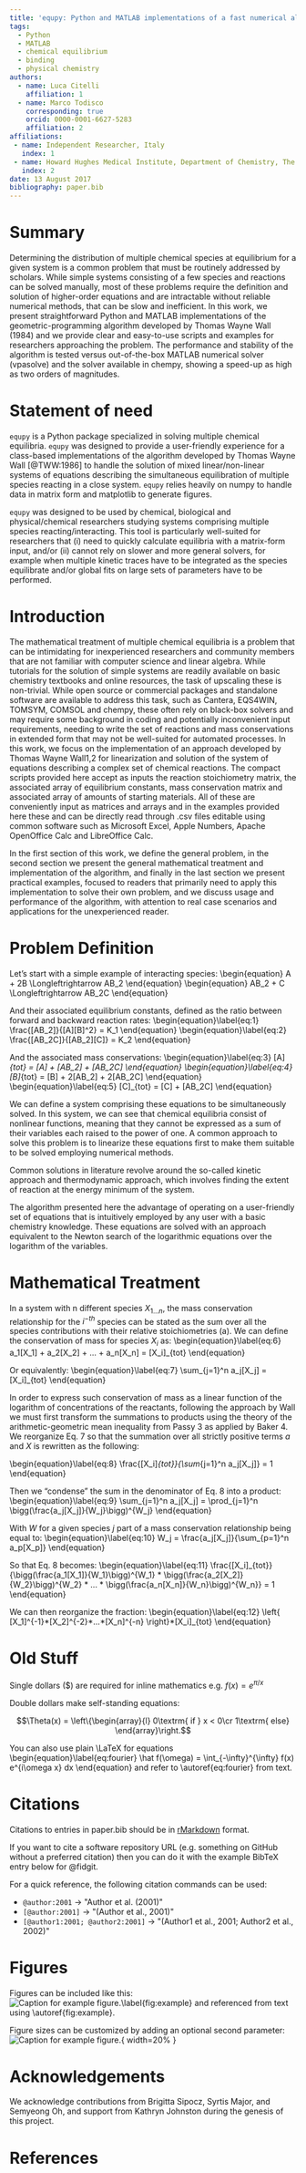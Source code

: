 ```yaml
---
title: 'equpy: Python and MATLAB implementations of a fast numerical algorithm for the solution of multiple binding and chemical equilibria'
tags:
  - Python
  - MATLAB
  - chemical equilibrium
  - binding
  - physical chemistry
authors:
  - name: Luca Citelli
    affiliation: 1
  - name: Marco Todisco
    corresponding: true
    orcid: 0000-0001-6627-5283
    affiliation: 2
affiliations:
 - name: Independent Researcher, Italy
   index: 1
 - name: Howard Hughes Medical Institute, Department of Chemistry, The University of Chicago, Chicago, Illinois 60637, USA.
   index: 2
date: 13 August 2017
bibliography: paper.bib
---
```


# Summary

Determining the distribution of multiple chemical species at equilibrium for a given system is a common problem that must be routinely addressed by scholars. While simple systems consisting of a few species and reactions can be solved manually, most of these problems require the definition and solution of higher-order equations and are intractable without reliable numerical methods, that can be slow and inefficient. In this work, we present straightforward Python and MATLAB implementations of the geometric-programming algorithm developed by Thomas Wayne Wall (1984) and we provide clear and easy-to-use scripts and examples for researchers approaching the problem. The performance and stability of the algorithm is tested versus out-of-the-box MATLAB numerical solver (vpasolve) and the solver available in chempy, showing a speed-up as high as two orders of magnitudes.

# Statement of need

`equpy` is a Python package specialized in solving multiple chemical equilibria.
`equpy` was designed to provide a user-friendly experience for a class-based
implementations of the algorithm developed by Thomas Wayne Wall [@TWW:1986] to handle the
solution of mixed linear/non-linear systems of equations describing the simultaneous
equilibration of multiple species reacting in a close system. `equpy` relies 
heavily on numpy to handle data in matrix form and matplotlib to generate figures.

`equpy` was designed to be used by chemical, biological and physical/chemical
researchers studying systems comprising multiple species reacting/interacting.
This tool is particularly well-suited for researchers that (i) need to quickly 
calculate equilibria with a matrix-form input, and/or (ii) cannot rely on 
slower and more general solvers, for example when multiple kinetic traces have 
to be integrated as the species equilibrate and/or global fits on large sets 
of parameters have to be performed.

# Introduction
The mathematical treatment of multiple chemical equilibria is a problem that can be intimidating for inexperienced researchers and community members that are not familiar with computer science and linear algebra. While tutorials for the solution of simple systems are readily available on basic chemistry textbooks and online resources, the task of upscaling these is non-trivial.
While open source or commercial packages and standalone software are available to address this task, such as Cantera, EQS4WIN, TOMSYM, COMSOL and chempy, these often rely on black-box solvers and may require some background in coding and potentially inconvenient input requirements, needing to write the set of reactions and mass conservations in extended form that may not be well-suited for automated processes.
In this work, we focus on the implementation of an approach developed by Thomas Wayne Wall1,2 for linearization and solution of the system of equations describing a complex set of chemical reactions. The compact scripts provided here accept as inputs the reaction stoichiometry matrix, the associated array of equilibrium constants, mass conservation matrix and associated array of amounts of starting materials. All of these are conveniently input as matrices and arrays and in the examples provided here these and can be directly read through .csv files editable using common software such as Microsoft Excel, Apple Numbers, Apache OpenOffice Calc and LibreOffice Calc.

In the first section of this work, we define the general problem, in the second section we present the general mathematical treatment and implementation of the algorithm, and finally in the last section we present practical examples, focused to readers that primarily need to apply this implementation to solve their own problem, and we discuss usage and performance of the algorithm, with attention to real case scenarios and applications for the unexperienced reader.


# Problem Definition
Let’s start with a simple example of interacting species:
\begin{equation}
A + 2B \Longleftrightarrow AB_2
\end{equation}
\begin{equation}
AB_2 + C \Longleftrightarrow AB_2C
\end{equation}

And their associated equilibrium constants, defined as the ratio between forward and backward reaction rates:
\begin{equation}\label{eq:1}
\frac{[AB_2]}{[A][B]^2} = K_1
\end{equation}
\begin{equation}\label{eq:2}
\frac{[AB_2C]}{[AB_2][C]} = K_2
\end{equation}

And the associated mass conservations:
\begin{equation}\label{eq:3}
[A]_{tot} = [A] + [AB_2] + [AB_2C]
\end{equation}
\begin{equation}\label{eq:4}
[B]_{tot} = [B] + 2[AB_2] + 2[AB_2C]
\end{equation}
\begin{equation}\label{eq:5}
[C]_{tot} = [C] + [AB_2C]
\end{equation}

We can define a system comprising these equations to be simultaneously solved.
In this system, we can see that chemical equilibria consist of nonlinear functions, meaning that they cannot be expressed as a sum of their variables each raised to the power of one. A common approach to solve this problem is to linearize these equations first to make them suitable to be solved employing numerical methods.

Common solutions in literature revolve around the so-called kinetic approach and thermodynamic approach, which involves finding the extent of reaction at the energy minimum of the system.

The algorithm presented here the advantage of operating on a user-friendly set of equations that is intuitively employed by any user with a basic chemistry knowledge. These equations are solved with an approach equivalent to the Newton search of the logarithmic equations over the logarithm of the variables.

# Mathematical Treatment
In a system with n different species $X_{1…n}$, the mass conservation relationship for the $i^{-th}$ species can be stated as the sum over all the species contributions with their relative stoichiometries (a). We can define the conservation of mass for species $X_i$ as:
\begin{equation}\label{eq:6}
a_1[X_1] + a_2[X_2] + ... + a_n[X_n] = [X_i]_{tot}
\end{equation}

Or equivalently:
\begin{equation}\label{eq:7}
\sum_{j=1}^n a_j[X_j] = [X_i]_{tot}
\end{equation}

In order to express such conservation of mass as a linear function of the logarithm of concentrations of the reactants, following the approach by Wall we must first transform the summations to products using the theory of the arithmetic-geometric mean inequality from Passy 3 as applied by Baker 4. We reorganize Eq. 7 so that the summation over all strictly positive terms *a* and *X* is rewritten as the following:

\begin{equation}\label{eq:8}
\frac{[X_i]_{tot}}{\sum_{j=1}^n a_j[X_j]} = 1
\end{equation}

Then we “condense” the sum in the denominator of Eq. 8 into a product:
\begin{equation}\label{eq:9}
\sum_{j=1}^n a_j[X_j] = \prod_{j=1}^n \bigg(\frac{a_j[X_j]}{W_j}\bigg)^{W_j}
\end{equation}

With *W* for a given species *j* part of a mass conservation relationship being equal to:
\begin{equation}\label{eq:10}
W_j = \frac{a_j[X_j]}{\sum_{p=1}^n a_p[X_p]}
\end{equation}

So that Eq. 8 becomes:
\begin{equation}\label{eq:11}
\frac{[X_i]_{tot}}{\bigg(\frac{a_1[X_1]}{W_1}\bigg)^{W_1} * \bigg(\frac{a_2[X_2]}{W_2}\bigg)^{W_2} * ... * \bigg(\frac{a_n[X_n]}{W_n}\bigg)^{W_n}} = 1
\end{equation}

We can then reorganize the fraction:
\begin{equation}\label{eq:12}
\left\{ [X_1]^{-1}\*[X_2]^{-2}\*...\*[X_n]^{-n} \right\}\*[X_i]_{tot}
\end{equation}

# Old Stuff

Single dollars ($) are required for inline mathematics e.g. $f(x) = e^{\pi/x}$

Double dollars make self-standing equations:

$$\Theta(x) = \left\{\begin{array}{l}
0\textrm{ if } x < 0\cr
1\textrm{ else}
\end{array}\right.$$

You can also use plain \LaTeX for equations
\begin{equation}\label{eq:fourier}
\hat f(\omega) = \int_{-\infty}^{\infty} f(x) e^{i\omega x} dx
\end{equation}
and refer to \autoref{eq:fourier} from text.

# Citations

Citations to entries in paper.bib should be in
[rMarkdown](http://rmarkdown.rstudio.com/authoring_bibliographies_and_citations.html)
format.

If you want to cite a software repository URL (e.g. something on GitHub without a preferred
citation) then you can do it with the example BibTeX entry below for @fidgit.

For a quick reference, the following citation commands can be used:
- `@author:2001`  ->  "Author et al. (2001)"
- `[@author:2001]` -> "(Author et al., 2001)"
- `[@author1:2001; @author2:2001]` -> "(Author1 et al., 2001; Author2 et al., 2002)"

# Figures

Figures can be included like this:
![Caption for example figure.\label{fig:example}](figure.png)
and referenced from text using \autoref{fig:example}.

Figure sizes can be customized by adding an optional second parameter:
![Caption for example figure.](figure.png){ width=20% }

# Acknowledgements

We acknowledge contributions from Brigitta Sipocz, Syrtis Major, and Semyeong
Oh, and support from Kathryn Johnston during the genesis of this project.

# References